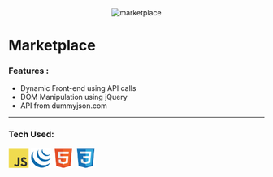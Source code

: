 <div align="center">
  <img src="https://i.ibb.co/Wyj8zbD/marketplace.png" alt="marketplace" border="0" width="600" />
</div>

<div>
  <h1>Marketplace</h1>
</div>

### Features :
- Dynamic Front-end using API calls
- DOM Manipulation using jQuery
- API from dummyjson.com

---

### Tech Used: 

<div>
  <img src="https://github.com/devicons/devicon/blob/master/icons/javascript/javascript-original.svg" title="JavaScript" width="40" height="40" />
  <img src="https://github.com/devicons/devicon/blob/master/icons/jquery/jquery-original.svg" title="jQuery" width="40" height="40" />
  <img src="https://github.com/devicons/devicon/blob/master/icons/html5/html5-original.svg" title="HTML" width="40" height="40" />
  <img src="https://github.com/devicons/devicon/blob/master/icons/css3/css3-original.svg" title="CSS" width="40" height="40" />
</div>

